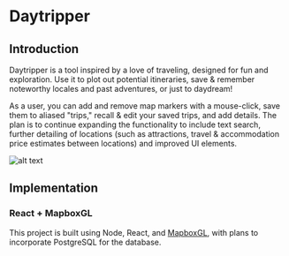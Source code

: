 # Daytripper

## Introduction

Daytripper is a tool inspired by a love of traveling, designed for fun and exploration. Use it to plot out potential itineraries, save & remember noteworthy locales and past adventures, or just to daydream!

As a user, you can add and remove map markers with a mouse-click, save them to aliased "trips," recall & edit your saved trips, and add details. The plan is to continue expanding the functionality to include text search, further detailing of locations (such as attractions, travel & accommodation price estimates between locations) and improved UI elements.

![alt text](./public/images/ST_scrn1.png "Blue map showing Italy and Eastern Europe, with five place markers")

## Implementation

### React + MapboxGL

This project is built using Node, React, and [MapboxGL](https://docs.mapbox.com/mapbox-gl-js/api/), with plans to incorporate PostgreSQL for the database.
